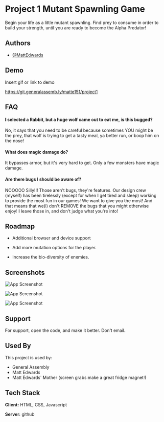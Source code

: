 # Project 1 Mutant Spawnling Game

Begin your life as a little mutant spawnling. Find prey to consume in order to build your strength, until you are ready to become the Alpha Predator!




## Authors

- [@MattEdwards](https://git.generalassemb.ly/matte151/)


## Demo

Insert gif or link to demo

https://git.generalassemb.ly/matte151/project1
## FAQ

#### I selected a Rabbit, but a huge wolf came out to eat me, is this bugged?

No, it says that you need to be careful because sometimes YOU might be the prey, that wolf is trying to get a tasty meal, ya better run, or boop him on the nose!

#### What does magic damage do?

It bypasses armor, but it's very hard to get.  Only a few monsters have magic damage.

#### Are there bugs I should be aware of?

NOOOOO Silly!!! Those aren't bugs, they're features.  Our design crew (myself) has been tirelessly (except for when I get tired and sleep) working to provide the most fun in our games!  We want to give you the most!  And that means that we(I) don't REMOVE the bugs that you might otherwise enjoy! I leave those in, and don't judge what you're into!

## Roadmap

- Additional browser and device support

- Add more mutation options for the player.  

- Increase the bio-diversity of enemies.


## Screenshots

![App Screenshot](https://i.imgur.com/opC5Gsv.png)

![App Screenshot](https://i.imgur.com/tt9RlzA.png)

![App Screenshot](https://i.imgur.com/itJt6cj.png)


## Support

For support, open the code, and make it better.  Don't email.


## Used By

This project is used by:

- General Assembly
- Matt Edwards
- Matt Edwards' Mother (screen grabs make a great fridge magnet!)


## Tech Stack

**Client:** HTML, CSS, Javascript

**Server:** github

